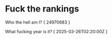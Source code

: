# Fuck the rankings

Who the hell am I?
{ 24970683 }

What fucking year is it?
[ 2025-03-26T02:20:00Z ]
